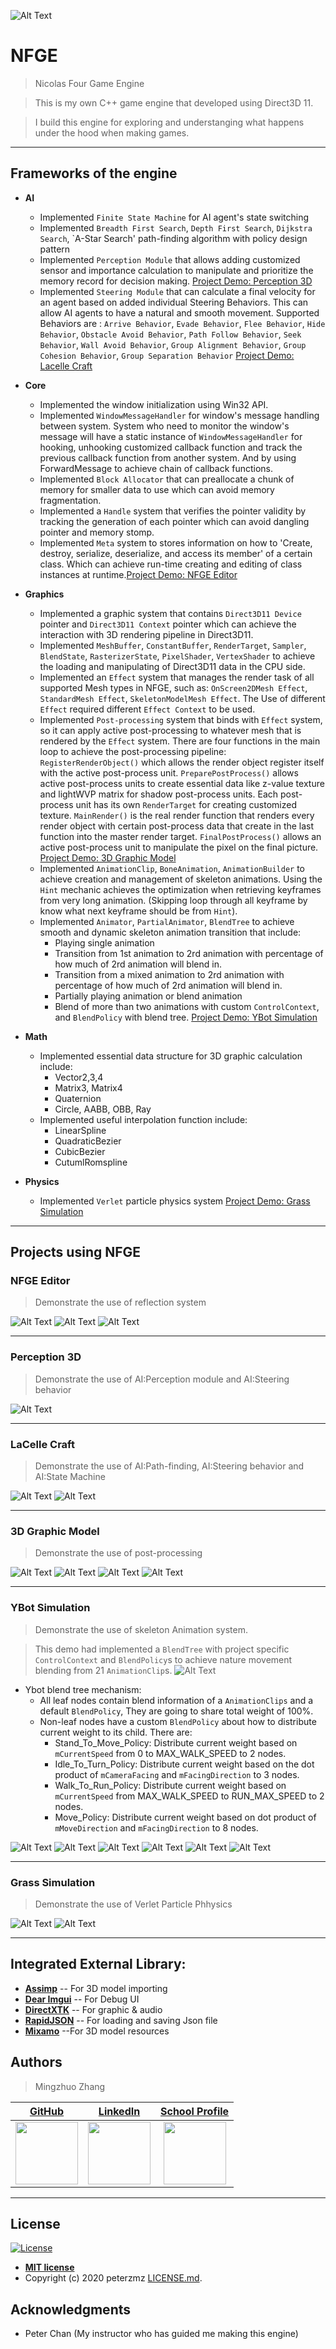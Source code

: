 ![Alt Text](https://github.com/peterMingzhuoZhang/NFGE/blob/master/NFGE/Assets/Images/DemoGif/NFGE.gif?raw=true)
# NFGE
> Nicolas Four Game Engine

> This is my own C++ game engine that developed using Direct3D 11.

> I build this engine for exploring and understanging what happens under the hood when making games.

---

## Frameworks of the engine
- **AI**
    - Implemented `Finite State Machine` for AI agent's state switching
    - Implemented `Breadth First Search`, `Depth First Search`, `Dijkstra Search`, `A-Star Search' path-finding algorithm with policy design pattern
    - Implemented `Perception Module` that allows adding customized sensor and importance calculation to manipulate and prioritize the memory record for decision making.
    [Project Demo: Perception 3D](#perception-3d)
    - Implemented `Steering Module` that can calculate a final velocity for an agent based on added individual Steering Behaviors. This can allow AI agents to have a natural and smooth movement. Supported Behaviors are : `Arrive Behavior`, `Evade Behavior`, `Flee Behavior`, `Hide Behavior`, `Obstacle Avoid Behavior`, `Path Follow Behavior`, `Seek Behavior`, `Wall Avoid Behavior`, `Group Alignment Behavior`, `Group Cohesion Behavior`, `Group Separation Behavior`
    [Project Demo: Lacelle Craft](#lacelle-craft)

- **Core**
    - Implemented the window initialization using Win32 API.
    - Implemented `WindowMessageHandler` for window's message handling between system. System who need to monitor the window's message will have a static instance of `WindowMessageHandler` for hooking, unhooking customized callback function and track the previous callback function from another system. And by using ForwardMessage to achieve chain of callback functions.
    - Implemented `Block Allocator` that can preallocate a chunk of memory for smaller data to use which can avoid memory fragmentation.
    - Implemented a `Handle` system that verifies the pointer validity by tracking the generation of each pointer which can avoid dangling pointer and memory stomp.
    - Implemented `Meta` system to stores information on how to 'Create, destroy, serialize, deserialize, and access its member' of a certain class. Which can achieve run-time creating and editing of class instances at runtime.[Project Demo: NFGE Editor](#nfge-editor)
    
    
- **Graphics**
    - Implemented a graphic system that contains `Direct3D11 Device` pointer and `Direct3D11 Context` pointer which can achieve the interaction with 3D rendering pipeline in Direct3D11. 
    - Implemented `MeshBuffer`, `ConstantBuffer`, `RenderTarget`, `Sampler`, `BlendState`, `RasterizerState`, `PixelShader`, `VertexShader` to achieve the loading and manipulating of Direct3D11 data in the CPU side.
    - Implemented an `Effect` system that manages the render task of all supported Mesh types in NFGE, such as: `OnScreen2DMesh Effect`, `StandardMesh Effect`, `SkeletonModelMesh Effect`. The Use of different `Effect` required different `Effect Context` to be used.
    - Implemented `Post-processing` system that binds with `Effect` system, so it can apply active post-processing to whatever mesh that is rendered by the `Effect` system. There are four functions in the main loop to achieve the post-processing pipeline: `RegisterRenderObject()` which allows the render object register itself with the active post-process unit. `PreparePostProcess()` allows active post-process units to create essential data like z-value texture and lightWVP matrix for shadow post-process units. Each post-process unit has its own `RenderTarget` for creating customized texture. `MainRender()` is the real render function that renders every render object with certain post-process data that create in the last function into the master render target. `FinalPostProcess()` allows an active post-process unit to manipulate the pixel on the final picture.
    [Project Demo: 3D Graphic Model](#3d-graphic-model)
    - Implemented `AnimationClip`, `BoneAnimation`, `AnimationBuilder` to achieve creation and management of skeleton animations. Using the `Hint` mechanic achieves the optimization when retrieving keyframes from very long animation. (Skipping loop through all keyframe by know what next keyframe should be from `Hint`).
    - Implemented `Animator`, `PartialAnimator`, `BlendTree` to achieve smooth and dynamic skeleton animation transition that include:
        * Playing single animation
        * Transition from 1st animation to 2rd animation with percentage of how much of 2rd animation will blend in.
        * Transition from a mixed animation to 2rd animation with percentage of how much of 2rd animation will blend in.
        * Partially playing animation or blend animation
        * Blend of more than two animations with custom `ControlContext`, and `BlendPolicy` with blend tree.
        [Project Demo: YBot Simulation](#ybot-simulation)
        
        
- **Math**
    - Implemented essential data structure for 3D graphic calculation include:
        * Vector2,3,4
        * Matrix3, Matrix4
        * Quaternion
        * Circle, AABB, OBB, Ray
    - Implemented useful interpolation function include:
        * LinearSpline
        * QuadraticBezier
        * CubicBezier
        * CutumlRomspline
- **Physics**
    - Implemented `Verlet` particle physics system
    [Project Demo: Grass Simulation](#grass-simulation)
    
---


## Projects using NFGE

### NFGE Editor
> Demonstrate the use of reflection system

![Alt Text](https://1.bp.blogspot.com/-XPqueHSjVPA/XxnixJoj-OI/AAAAAAAAAWY/YKpd0rUa2RA4zbkK5268pLUNBbAYala7ACLcBGAsYHQ/s1600/ComponentEditing.gif)
![Alt Text](https://1.bp.blogspot.com/-Q5nOygOw2Hw/XxnjMVE-nyI/AAAAAAAAAWg/WZ8H9XGCkQcwNuDy0j9Q9zTC3LlSEKAzwCLcBGAsYHQ/s1600/ChoosingTemplate.gif)
![Alt Text](https://1.bp.blogspot.com/-ZL8LYlD4wi4/Xxnjjovvr4I/AAAAAAAAAWo/hrFtbJnE88AWcs_SgnzMlEE52dDfH0aiQCLcBGAsYHQ/s1600/Parenting_1.gif)
 
 ---
 
 ### Perception 3D
> Demonstrate the use of AI:Perception module and AI:Steering behavior

![Alt Text](https://1.bp.blogspot.com/-mKGvKU25zUA/XyT6vBlJN_I/AAAAAAAAAW8/NLzK-Y6jt3UwbbUICGt18GOhzZq3RVe0ACLcBGAsYHQ/s480/Perception.gif)

 ---
 
 ### LaCelle Craft
> Demonstrate the use of AI:Path-finding, AI:Steering behavior and AI:State Machine

![Alt Text](https://github.com/peterMingzhuoZhang/NFGE/blob/master/NFGE/Assets/Images/DemoGif/LacelleCraft_00.gif?raw=true)
![Alt Text](https://github.com/peterMingzhuoZhang/NFGE/blob/master/NFGE/Assets/Images/DemoGif/LacelleCraft_01.gif?raw=true)
 
 ---
 
 ### 3D Graphic Model
> Demonstrate the use of post-processing

![Alt Text](https://github.com/peterMingzhuoZhang/NFGE/blob/master/NFGE/Assets/Images/DemoGif/Graphic3D_DepthBlur_00.gif?raw=true)
![Alt Text](https://github.com/peterMingzhuoZhang/NFGE/blob/master/NFGE/Assets/Images/DemoGif/Graphic3D_shadow_00.gif?raw=true)
![Alt Text](https://github.com/peterMingzhuoZhang/NFGE/blob/master/NFGE/Assets/Images/DemoGif/Graphic3D_shadow_01.gif?raw=true)
![Alt Text](https://github.com/peterMingzhuoZhang/NFGE/blob/master/NFGE/Assets/Images/DemoGif/Graphic3D_Pixelate_00.gif?raw=true)
 
 ---
 
### YBot Simulation
> Demonstrate the use of skeleton Animation system.

> This demo had implemented a `BlendTree` with project specific `ControlContext` and `BlendPolicy`s to achieve nature movement blending from 21 `AnimationClip`s.
![Alt Text](https://github.com/peterMingzhuoZhang/NFGE/blob/master/NFGE/Assets/Images/DemoGif/YBot_BlendTree.png?raw=true)
- Ybot blend tree mechanism:
    * All leaf nodes contain blend information of a `AnimationClips` and a default `BlendPolicy`, They are going to share total weight of 100%.
    * Non-leaf nodes have a custom `BlendPolicy` about how to distribute current weight to its child. There are:
        + Stand_To_Move_Policy: Distribute current weight based on `mCurrentSpeed` from 0 to MAX_WALK_SPEED to 2 nodes.
        + Idle_To_Turn_Policy: Distribute current weight based on the dot product of `mCameraFacing` and `mFacingDirection` to 3 nodes.
        + Walk_To_Run_Policy: Distribute current weight based on `mCurrentSpeed` from MAX_WALK_SPEED to RUN_MAX_SPEED to 2 nodes.
        + Move_Policy: Distribute current weight based on dot product of `mMoveDirection` and `mFacingDirection` to 8 nodes.
 
![Alt Text](https://github.com/peterMingzhuoZhang/NFGE/blob/master/NFGE/Assets/Images/DemoGif/yBot_blending.gif?raw=true)
![Alt Text](https://github.com/peterMingzhuoZhang/NFGE/blob/master/NFGE/Assets/Images/DemoGif/yBot_clipSpeedModdifier.gif?raw=true)
![Alt Text](https://github.com/peterMingzhuoZhang/NFGE/blob/master/NFGE/Assets/Images/DemoGif/yBot_Partial.gif?raw=true)
![Alt Text](https://github.com/peterMingzhuoZhang/NFGE/blob/master/NFGE/Assets/Images/DemoGif/yBot_HeadRigging.gif?raw=true)
![Alt Text](https://github.com/peterMingzhuoZhang/NFGE/blob/master/NFGE/Assets/Images/DemoGif/yBot_blendTree.gif?raw=true)
![Alt Text](https://github.com/peterMingzhuoZhang/NFGE/blob/master/NFGE/Assets/Images/DemoGif/yBot_blendTree_01.gif?raw=true)
        
---

 ### Grass Simulation
> Demonstrate the use of Verlet Particle Phhysics

![Alt Text](https://github.com/peterMingzhuoZhang/NFGE/blob/master/NFGE/Assets/Images/DemoGif/Grass_00.gif?raw=true)
![Alt Text](https://github.com/peterMingzhuoZhang/NFGE/blob/master/NFGE/Assets/Images/DemoGif/Grass_01.gif?raw=true)
 
 ---

## Integrated External Library:

- <a href="https://github.com/assimp/assimp">**Assimp**</a>                          -- For 3D model importing
- <a href="https://github.com/ocornut/imgui">**Dear Imgui**</a>                    -- For Debug UI
- <a href="https://github.com/microsoft/DirectXTK">**DirectXTK**</a>                    -- For graphic & audio
- <a href="https://github.com/Tencent/rapidjson">**RapidJSON**</a>                   -- For loading and saving Json file
- <a href="https://www.mixamo.com/#/">**Mixamo**</a>                        --For 3D model resources
 
 ## Authors

> Mingzhuo Zhang

| <a href="https://github.com/peterMingzhuoZhang" target="_blank">**GitHub**</a>| <a href="https://www.linkedin.com/in/mingzhuo-zhang-a4115b178/" target="_blank">**LinkedIn**</a> | <a href="https://www.lcieducation.com/en/portfolios/students/62606#fndtn-projects" target="_blank">**School Profile**</a> |
| :---:| :---: |:---:|
| <img src="https://avatars2.githubusercontent.com/u/48110473?s=460&v=4" width="100"/>  | <img src="https://lh3.googleusercontent.com/fqYJHtyzZzA4vacRzeJoB93QNvA5-mvR-8UB5oVLxdYDSTpfLp_KgYD4IqVGJUgFEJo" width="100" />  | <img src="https://pbs.twimg.com/profile_images/1207081801077776384/Ba8-rA5Z_400x400.jpg" width="100" /> |
---
## License

[![License](http://img.shields.io/:license-mit-blue.svg?style=flat-square)](http://badges.mit-license.org)

- **[MIT license](http://opensource.org/licenses/mit-license.php)**
- Copyright (c) 2020 peterzmz <a href="https://github.com/peterMingzhuoZhang/NFGE/blob/master/LICENSE" target="_blank">LICENSE.md</a>.

## Acknowledgments
- Peter Chan (My instructor who has guided me making this engine)

 
 


